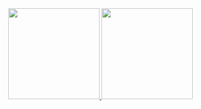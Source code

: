 <div align="center">
  <a href="https://github.com/yanvit503">
  <img height="180em" src="https://github-readme-stats.vercel.app/api?username=yanvit503&show_icons=true&theme=dracula&include_all_commits=true&count_private=true"/>
  <img height="180em" src="https://github-readme-stats.vercel.app/api/top-langs/?username=yanvit503&layout=compact&langs_count=7&theme=dracula"/>
</div>
<!---
yanvit503/yanvit503 is a ✨ special ✨ repository because its `README.md` (this file) appears on your GitHub profile.
You can click the Preview link to take a look at your changes.
--->
